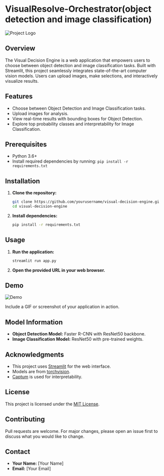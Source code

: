 # VisualResolve-Orchestrator(object detection and image classification)

![Project Logo](link_to_your_logo_image)

## Overview

The Visual Decision Engine is a web application that empowers users to choose between object detection and image classification tasks. Built with Streamlit, this project seamlessly integrates state-of-the-art computer vision models. Users can upload images, make selections, and interactively visualize results.

## Features

- Choose between Object Detection and Image Classification tasks.
- Upload images for analysis.
- View real-time results with bounding boxes for Object Detection.
- Explore top probability classes and interpretability for Image Classification.

## Prerequisites

- Python 3.6+
- Install required dependencies by running: `pip install -r requirements.txt`

## Installation

1. **Clone the repository:**

    ```bash
    git clone https://github.com/yourusername/visual-decision-engine.git
    cd visual-decision-engine
    ```

2. **Install dependencies:**

    ```bash
    pip install -r requirements.txt
    ```

## Usage

1. **Run the application:**

    ```bash
    streamlit run app.py
    ```

2. **Open the provided URL in your web browser.**

## Demo

![Demo](link_to_demo_gif_or_screenshot)

Include a GIF or screenshot of your application in action.

## Model Information

- **Object Detection Model:** Faster R-CNN with ResNet50 backbone.
- **Image Classification Model:** ResNet50 with pre-trained weights.

## Acknowledgments

- This project uses [Streamlit](https://streamlit.io/) for the web interface.
- Models are from [torchvision](https://pytorch.org/vision/stable/index.html).
- [Captum](https://captum.ai/) is used for interpretability.

## License

This project is licensed under the [MIT License](LICENSE).

## Contributing

Pull requests are welcome. For major changes, please open an issue first to discuss what you would like to change.

## Contact

- **Your Name:** [Your Name]
- **Email:** [Your Email]
